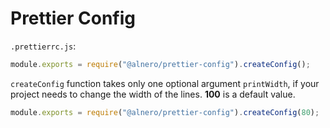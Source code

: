 # Prettier Config

`.prettierrc.js`:

```js
module.exports = require("@alnero/prettier-config").createConfig();
```

`createConfig` function takes only one optional argument `printWidth`, if your
project needs to change the width of the lines. **100** is a default value.

```js
module.exports = require("@alnero/prettier-config").createConfig(80);
```
